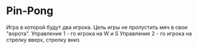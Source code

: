 # Pin-Pong
Игра в которой будут два игрока.
Цель игры не пропустить мяч в свои "ворота".
Управление 1 - го игрока на W и S
Управление 2 - го игрока на стрелку вверх, стрелку вниз
